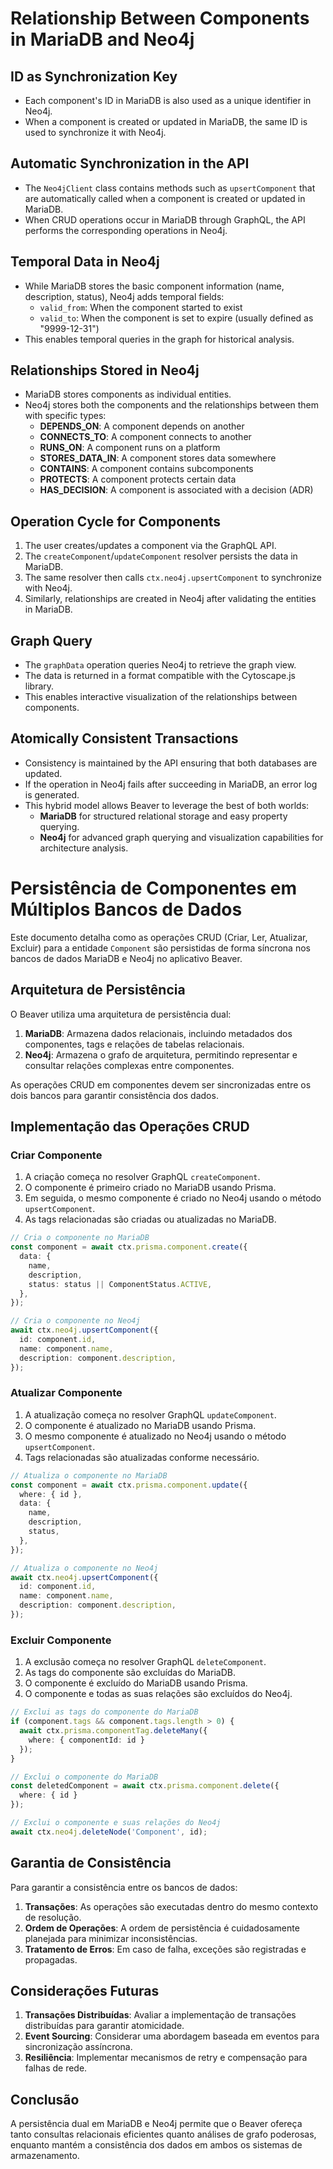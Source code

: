 # Relationship Between Components in MariaDB and Neo4j

## ID as Synchronization Key
- Each component's ID in MariaDB is also used as a unique identifier in Neo4j.
- When a component is created or updated in MariaDB, the same ID is used to synchronize it with Neo4j.

## Automatic Synchronization in the API
- The `Neo4jClient` class contains methods such as `upsertComponent` that are automatically called when a component is created or updated in MariaDB.
- When CRUD operations occur in MariaDB through GraphQL, the API performs the corresponding operations in Neo4j.

## Temporal Data in Neo4j
- While MariaDB stores the basic component information (name, description, status), Neo4j adds temporal fields:
  - `valid_from`: When the component started to exist
  - `valid_to`: When the component is set to expire (usually defined as "9999-12-31")
- This enables temporal queries in the graph for historical analysis.

## Relationships Stored in Neo4j
- MariaDB stores components as individual entities.
- Neo4j stores both the components and the relationships between them with specific types:
  - **DEPENDS_ON**: A component depends on another
  - **CONNECTS_TO**: A component connects to another
  - **RUNS_ON**: A component runs on a platform
  - **STORES_DATA_IN**: A component stores data somewhere
  - **CONTAINS**: A component contains subcomponents
  - **PROTECTS**: A component protects certain data
  - **HAS_DECISION**: A component is associated with a decision (ADR)

## Operation Cycle for Components
1. The user creates/updates a component via the GraphQL API.
2. The `createComponent`/`updateComponent` resolver persists the data in MariaDB.
3. The same resolver then calls `ctx.neo4j.upsertComponent` to synchronize with Neo4j.
4. Similarly, relationships are created in Neo4j after validating the entities in MariaDB.

## Graph Query
- The `graphData` operation queries Neo4j to retrieve the graph view.
- The data is returned in a format compatible with the Cytoscape.js library.
- This enables interactive visualization of the relationships between components.

## Atomically Consistent Transactions
- Consistency is maintained by the API ensuring that both databases are updated.
- If the operation in Neo4j fails after succeeding in MariaDB, an error log is generated.
- This hybrid model allows Beaver to leverage the best of both worlds:
  - **MariaDB** for structured relational storage and easy property querying.
  - **Neo4j** for advanced graph querying and visualization capabilities for architecture analysis.

# Persistência de Componentes em Múltiplos Bancos de Dados

Este documento detalha como as operações CRUD (Criar, Ler, Atualizar, Excluir) para a entidade `Component` são persistidas de forma síncrona nos bancos de dados MariaDB e Neo4j no aplicativo Beaver.

## Arquitetura de Persistência

O Beaver utiliza uma arquitetura de persistência dual:

1. **MariaDB**: Armazena dados relacionais, incluindo metadados dos componentes, tags e relações de tabelas relacionais.
2. **Neo4j**: Armazena o grafo de arquitetura, permitindo representar e consultar relações complexas entre componentes.

As operações CRUD em componentes devem ser sincronizadas entre os dois bancos para garantir consistência dos dados.

## Implementação das Operações CRUD

### Criar Componente

1. A criação começa no resolver GraphQL `createComponent`.
2. O componente é primeiro criado no MariaDB usando Prisma.
3. Em seguida, o mesmo componente é criado no Neo4j usando o método `upsertComponent`.
4. As tags relacionadas são criadas ou atualizadas no MariaDB.

```typescript
// Cria o componente no MariaDB
const component = await ctx.prisma.component.create({
  data: {
    name,
    description,
    status: status || ComponentStatus.ACTIVE,
  },
});

// Cria o componente no Neo4j
await ctx.neo4j.upsertComponent({
  id: component.id,
  name: component.name,
  description: component.description,
});
```

### Atualizar Componente

1. A atualização começa no resolver GraphQL `updateComponent`.
2. O componente é atualizado no MariaDB usando Prisma.
3. O mesmo componente é atualizado no Neo4j usando o método `upsertComponent`.
4. Tags relacionadas são atualizadas conforme necessário.

```typescript
// Atualiza o componente no MariaDB
const component = await ctx.prisma.component.update({
  where: { id },
  data: {
    name,
    description,
    status,
  },
});

// Atualiza o componente no Neo4j
await ctx.neo4j.upsertComponent({
  id: component.id,
  name: component.name,
  description: component.description,
});
```

### Excluir Componente

1. A exclusão começa no resolver GraphQL `deleteComponent`.
2. As tags do componente são excluídas do MariaDB.
3. O componente é excluído do MariaDB usando Prisma.
4. O componente e todas as suas relações são excluídos do Neo4j.

```typescript
// Exclui as tags do componente do MariaDB
if (component.tags && component.tags.length > 0) {
  await ctx.prisma.componentTag.deleteMany({
    where: { componentId: id }
  });
}

// Exclui o componente do MariaDB
const deletedComponent = await ctx.prisma.component.delete({
  where: { id }
});

// Exclui o componente e suas relações do Neo4j
await ctx.neo4j.deleteNode('Component', id);
```

## Garantia de Consistência

Para garantir a consistência entre os bancos de dados:

1. **Transações**: As operações são executadas dentro do mesmo contexto de resolução.
2. **Ordem de Operações**: A ordem de persistência é cuidadosamente planejada para minimizar inconsistências.
3. **Tratamento de Erros**: Em caso de falha, exceções são registradas e propagadas.

## Considerações Futuras

1. **Transações Distribuídas**: Avaliar a implementação de transações distribuídas para garantir atomicidade.
2. **Event Sourcing**: Considerar uma abordagem baseada em eventos para sincronização assíncrona.
3. **Resiliência**: Implementar mecanismos de retry e compensação para falhas de rede.

## Conclusão

A persistência dual em MariaDB e Neo4j permite que o Beaver ofereça tanto consultas relacionais eficientes quanto análises de grafo poderosas, enquanto mantém a consistência dos dados em ambos os sistemas de armazenamento.
